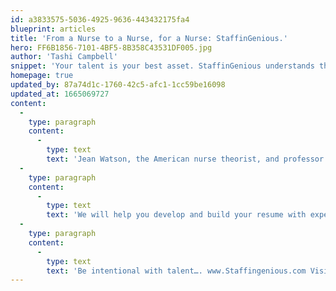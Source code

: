 ```yaml
---
id: a3833575-5036-4925-9636-443432175fa4
blueprint: articles
title: 'From a Nurse to a Nurse, for a Nurse: StaffinGenious.'
hero: FF6B1856-7101-4BF5-8B358C43531DF005.jpg
author: 'Tashi Campbell'
snippet: 'Your talent is your best asset. StaffinGenious understands that our mission is to help you grow and develop your talent while maintaining a healthy balance without sacrificing your freedom. We want to get to know you, we want to build a dynamic and personalize relationship with you.'
homepage: true
updated_by: 87a74d1c-1760-42c5-afc1-1cc59be16098
updated_at: 1665069727
content:
  -
    type: paragraph
    content:
      -
        type: text
        text: 'Jean Watson, the American nurse theorist, and professor states “Nurses are a unique kind. They have this insatiable need to care for others, which is both their greatest strength and fatal flaw.” The need to care for others often leave us neglecting our own self-care. As a Registered nurse, with many years of experience, I understand the need to always be there and the satisfaction to know that your hands and touch, your inspiration and care has touched the lives of so many in a positive and fruitful way. I also know how important it is to garner our talents and masterfully use it to help and heal others. The need to care for others always seem to take precedence over the need to care for ourselves. There is a balance that musts be attain. With this goal in mind StaffinGenious was design to help you maintain and achieve a balance. We must be able to nurture ourselves and take care of our talents. This will allow us to better take care of others and be more impactful with our care. StaffinGenious mission is to help you find the balance you need to attend to your community while taking care of your talent.'
  -
    type: paragraph
    content:
      -
        type: text
        text: 'We will help you develop and build your resume with experience. We will assist you with both short term and long-term goals. Quality Care while developing your talents is our focus. We will help you source and find the right match for your talent and lifestyle. From resume building, interviewing skills, credentialling, job hunting, salary requirements, and benefits that suit your needs. We would like to get to know you, we want to develop a relationship with you, we want to get your feedback. We want to make a positive impact with you. We want to be there with you as you grow and develop your talent.'
  -
    type: paragraph
    content:
      -
        type: text
        text: 'Be intentional with talent…. www.Staffingenious.com Visit us to begin your pipeline process.'
---
```

